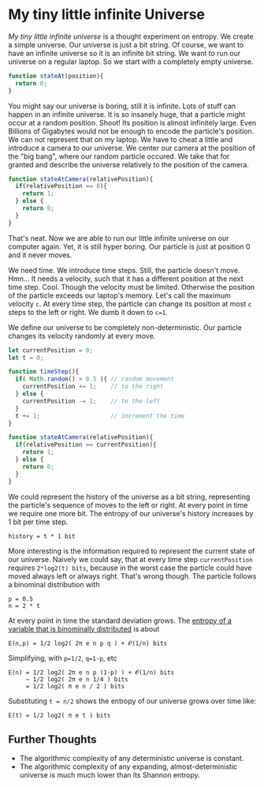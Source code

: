 # My tiny little infinite Universe

*My tiny little infinite universe* is a thought experiment on entropy. We create a simple universe. Our universe is just a bit string. Of course, we want to have an infinite universe so it is an infinite bit string. We want to run our universe on a regular laptop. So we start with a completely empty universe.

```javascript
function stateAt(position){
  return 0;
}
```

You might say our universe is boring, still it is infinite. Lots of stuff can happen in an infinite universe. It is so insanely huge, that a particle might occur at a random position. Shoot! Its position is almost infinitely large. Even Billions of Gigabytes would not be enough to encode the particle's position. We can not represent that on my laptop. 
We have to cheat a little and introduce a camera to our universe. 
We center our camera at the position of the "big bang", where our random particle occured.
We take that for granted and describe the universe relatively to the position of the camera.

```javascript
function stateAtCamera(relativePosition){
  if(relativePosition == 0){
    return 1;
  } else {
    return 0;
  }
}
```

That's neat. Now we are able to run our little infinite universe on our computer again. Yet, it is still hyper boring. Our particle is just at position 0 and it never moves. 

We need time. We introduce time steps. Still, the particle doesn't move. Hmn... It needs a velocity, such that it has a different position at the next time step. Cool. Though the velocity must be limited. Otherwise the position of the particle exceeds our laptop's memory. Let's call the maximum velocity `c`.  At every time step, the particle can change its position at most `c` steps to the left or right. We dumb it down to `c=1`.

We define our universe to be completely non-deterministic. Our particle changes its velocity randomly at every move.

```javascript
let currentPosition = 0;
let t = 0;

function timeStep(){
  if( Math.random() > 0.5 ){ // random movement 
    currentPosition += 1;    // to the right 
  } else {
    currentPosition -= 1;    // to the left
  }
  t += 1;                    // increment the time
}

function stateAtCamera(relativePosition){
  if(relativePosition == currentPosition){
    return 1;
  } else {
    return 0;
  }
}
```

We could represent the history of the universe as a bit string, representing the particle's sequence of moves to the left or right. At every point in time we require one more bit. The entropy of our universe's history increases by 1 bit per time step.
```
history = t * 1 bit
```

More interesting is the information required to represent the current state of our universe. Naively we could say, that at every time step `currentPosition` requires `2*log2(t) bits`, because in the worst case the particle could have moved always left or always right. That's wrong though. The particle follows a binominal distribution with 
```
p = 0.5 
n = 2 * t
```
At every point in time the standard deviation grows. The [entropy of a variable that is binominally distributed](https://math.stackexchange.com/questions/244455/entropy-of-a-binomial-distribution) is about

```
E(n,p) = 1/2 log2( 2π e n p q ) + 𝓞(1/n) bits
```

Simplifying, with `p=1/2`, `q=1-p`, etc
```
E(n) = 1/2 log2( 2π e n p (1-p) ) + 𝓞(1/n) bits
     ~ 1/2 log2( 2π e n 1/4 ) bits
     = 1/2 log2( π e n / 2 ) bits
```

Substituting `t = n/2` shows the entropy of our universe grows over time like:
```
E(t) = 1/2 log2( π e t ) bits
```






## Further Thoughts 
- The algorithmic complexity of any deterministic universe is constant.
- The algorithmic complexity of any expanding, almost-deterministic universe is much much lower than its Shannon entropy.
